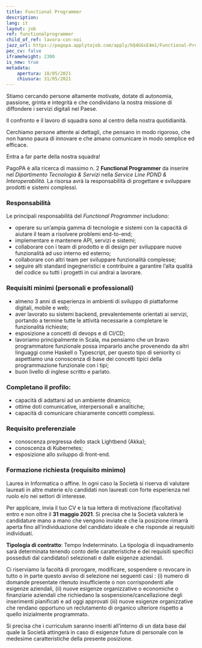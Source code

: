 ```yaml
---
title: Functional Programmer
description:
lang: it
layout: job
ref: functionalprogrammer
child_of_ref: lavora-con-noi
jazz_url: https://pagopa.applytojob.com/apply/hQ4GGsE4m1/Functional-Programmer
pec_cv: false
iframeheight: 2300
is_new: true
metadata:
    apertura: 18/05/2021
    chiusura: 31/05/2021
---
```


Stiamo cercando persone altamente motivate, dotate di autonomia, passione, grinta e integrità e che condividano la nostra missione di diffondere i servizi digitali nel Paese. 

Il confronto e il lavoro di squadra sono al centro della nostra quotidianità. 

Cerchiamo persone attente ai dettagli, che pensano in modo rigoroso, che non hanno paura di innovare e che amano comunicare in modo semplice ed efficace.

Entra a far parte della nostra squadra!
 
PagoPA è alla ricerca di massimo n. 2 **Functional Programmer** da inserire nel _Dipartimento Tecnologia & Servizi_ nella _Service Line PDND & Interoperabilità_. La risorsa avrà la responsabilità di progettare e sviluppare prodotti e sistemi complessi. 


### Responsabilità
Le principali responsabilità del _Functional Programmer_ includono:
- operare su un’ampia gamma di tecnologie e sistemi con la capacità di aiutare il team a risolvere problemi end-to-end;
- implementare e mantenere API, servizi e sistemi;
- collaborare con i team di prodotto e di design per sviluppare nuove funzionalità ad uso interno ed esterno;
- collaborare con altri team per sviluppare funzionalità complesse;
- seguire alti standard ingegneristici e contribuire a garantire l’alta qualità del codice su tutti i progetti in cui andrai a lavorare.


### Requisiti minimi (personali e professionali)
- almeno 3 anni di esperienza in ambienti di sviluppo di piattaforme digitali, mobile e web;
- aver lavorato su sistemi backend, prevalentemente orientati ai servizi, portando a termine tutte le attività necessarie a completare le funzionalità richieste;
- esposizione a concetti di devops e di CI/CD;
- lavoriamo principalmente in Scala, ma pensiamo che un bravo programmatore funzionale possa impararlo anche provenendo da altri linguaggi come Haskell o Typescript, per questo tipo di seniority ci aspettiamo una conoscenza di base dei concetti tipici della programmazione funzionale con i tipi;
- buon livello di inglese scritto e parlato.

### Completano il profilo:
- capacità di adattarsi ad un ambiente dinamico;
- ottime doti comunicative, interpersonali e analitiche;
- capacità di comunicare chiaramente concetti complessi.


### Requisito preferenziale
- conoscenza pregressa dello stack Lightbend (Akka);
- conoscenza di Kubernetes;
- esposizione allo sviluppo di front-end.
 

### Formazione richiesta (requisito minimo)
Laurea in Informatica o affine. In ogni caso la Società si riserva di valutare laureati in altre materie e/o candidati non laureati con forte esperienza nel ruolo e/o nei settori di interesse.  
 
 
Per applicare, invia il tuo CV e la tua lettera di motivazione (facoltativa) entro e non oltre il **31 maggio 2021**.
Si precisa che la Società valuterà le candidature mano a mano che vengono inviate e che la posizione rimarrà aperta fino all’individuazione del candidato ideale e che risponde ai requisiti individuati.


**Tipologia di contratto**: Tempo Indeterminato. La tipologia di inquadramento sarà determinata tenendo conto delle caratteristiche e dei requisiti specifici posseduti dal candidato/i selezionati e dalle esigenze aziendali.

Ci riserviamo la facoltà di prorogare, modificare, sospendere o revocare in tutto o in parte questo avviso di selezione nei seguenti casi :  (i)  numero di domande presentate ritenuto insufficiente o non corrispondenti alle esigenze aziendali, (ii) nuove esigenze organizzative o economiche o finanziarie aziendali che richiedano la sospensione/cancellazione degli inserimenti pianificati e ad oggi approvati (iii) nuove esigenze organizzative che rendano opportuno un reclutamento di organico ulteriore rispetto a quello inizialmente programmato.

Si precisa che i curriculum saranno inseriti all’interno di un data base dal quale la Società attingerà in caso di esigenze future di personale con le medesime caratteristiche della presente posizione.
